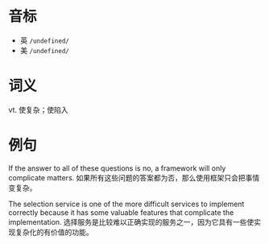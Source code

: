 # 音标

- 英 `/undefined/`
- 美 `/undefined/`

# 词义

vt. 使复杂；使陷入


# 例句

If the answer to all of these questions is no, a framework will only complicate matters.
如果所有这些问题的答案都为否，那么使用框架只会把事情变复杂。

The selection service is one of the more difficult services to implement correctly because it has some valuable features that complicate the implementation.
选择服务是比较难以正确实现的服务之一，因为它具有一些使实现复杂化的有价值的功能。


